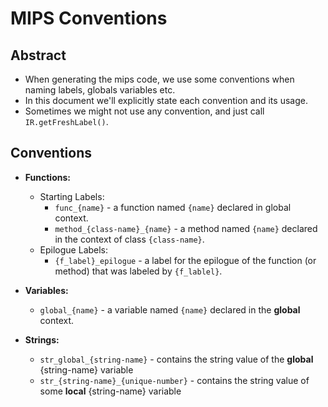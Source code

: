 # MIPS Conventions

## Abstract
- When generating the mips code, we use some conventions when naming labels, globals variables etc.
- In this document we'll explicitly state each convention and its usage.
- Sometimes we might not use any convention, and just call `IR.getFreshLabel()`.

## Conventions
- **Functions:**
  - Starting Labels:
    - `func_{name}` - a function named `{name}` declared in global context.
    - `method_{class-name}_{name}` - a method named `{name}` declared in the context of class `{class-name}`.
  - Epilogue Labels:
    - `{f_label}_epilogue` - a label for the epilogue of the function (or method) that was labeled by `{f_lablel}`.


- **Variables:**
  - `global_{name}` - a variable named `{name}` declared in the **global** context.

- **Strings:**
  - `str_global_{string-name}` - contains the string value of the **global** {string-name} variable
  - `str_{string-name}_{unique-number}` - contains the string value of some **local** {string-name} variable